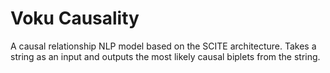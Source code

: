 # Voku Causality

A causal relationship NLP model based on the SCITE architecture. Takes a string as an input and outputs the most likely causal biplets from the string.

